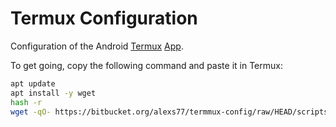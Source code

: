 # Termux Configuration

Configuration of the Android [Termux](http://termux.com/) [App](https://play.google.com/store/apps/details?id=com.termux).

To get going, copy the following command and paste it in Termux:


```bash
apt update
apt install -y wget
hash -r
wget -qO- https://bitbucket.org/alexs77/termmux-config/raw/HEAD/scripts/setup.sh | busybox ash -x
```
